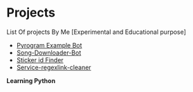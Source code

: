 # Projects
List Of projects By Me [Experimental and Educational purpose] 

- [Pyrogram Example Bot](https://github.com/SpamShield/PyroGramBot) 
- [Song-Downloader-Bot](https://github.com/MR-JINN-OF-TG/Song-Downloader-Bot)
- [Sticker id Finder](https://github.com/MR-JINN-OF-TG/stickerid) 
- [Service-regexlink-cleaner](https://github.com/MR-JINN-OF-TG/service-regexlink-cleaner) 


<b> Learning Python </b> 
